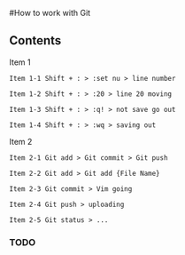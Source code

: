 #How to work with Git

## Contents

Item 1
	
	Item 1-1 Shift + : > :set nu > line number
	
	Item 1-2 Shift + : > :20 > line 20 moving
	
	Item 1-3 Shift + : > :q! > not save go out
	
	Item 1-4 Shift + : > :wq > saving out

Item 2
	
	Item 2-1 Git add > Git commit > Git push
	
	Item 2-2 Git add > Git add {File Name}
	
	Item 2-3 Git commit > Vim going
	
	Item 2-4 Git push > uploading
	
	Item 2-5 Git status > ...

### TODO
